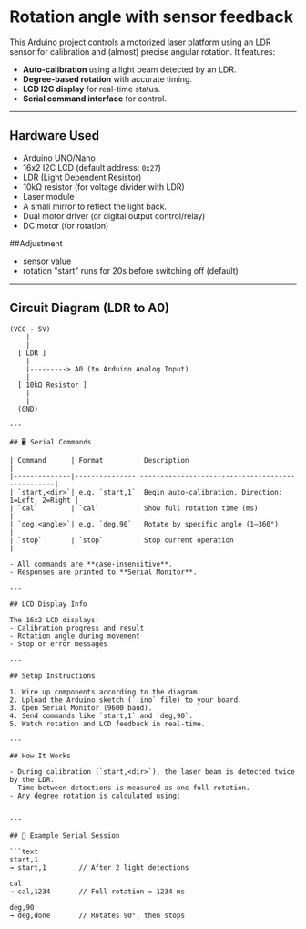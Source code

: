 # Rotation angle with sensor feedback

This Arduino project controls a motorized laser platform using an LDR sensor for calibration and (almost) precise angular rotation. It features:

- **Auto-calibration** using a light beam detected by an LDR.
- **Degree-based rotation** with accurate timing.
- **LCD I2C display** for real-time status.
- **Serial command interface** for control.

---

## Hardware Used

- Arduino UNO/Nano
- 16x2 I2C LCD (default address: `0x27`)
- LDR (Light Dependent Resistor)
- 10kΩ resistor (for voltage divider with LDR)
- Laser module
- A small mirror to reflect the light back.
- Dual motor driver (or digital output control/relay)
- DC motor (for rotation)

##Adjustment
- sensor value
- rotation "start" runs for 20s before switching off (default)

---

## Circuit Diagram (LDR to A0)
```plaintext
(VCC - 5V)
    |
    |
  [ LDR ]
    |
    |---------> A0 (to Arduino Analog Input)
    |
  [ 10kΩ Resistor ]
    |
    |
  (GND)

---

## 🖥️ Serial Commands

| Command      | Format        | Description                                     |
|--------------|---------------|-------------------------------------------------|
| `start,<dir>`| e.g. `start,1`| Begin auto-calibration. Direction: 1=Left, 2=Right |
| `cal`        | `cal`         | Show full rotation time (ms)                   |
| `deg,<angle>`| e.g. `deg,90` | Rotate by specific angle (1–360°)              |
| `stop`       | `stop`        | Stop current operation                         |

- All commands are **case-insensitive**.
- Responses are printed to **Serial Monitor**.

---

## LCD Display Info

The 16x2 LCD displays:
- Calibration progress and result
- Rotation angle during movement
- Stop or error messages

---

## Setup Instructions

1. Wire up components according to the diagram.
2. Upload the Arduino sketch (`.ino` file) to your board.
3. Open Serial Monitor (9600 baud).
4. Send commands like `start,1` and `deg,90`.
5. Watch rotation and LCD feedback in real-time.

---

## How It Works

- During calibration (`start,<dir>`), the laser beam is detected twice by the LDR.
- Time between detections is measured as one full rotation.
- Any degree rotation is calculated using:


---

## 🧪 Example Serial Session

```text
start,1
→ start,1        // After 2 light detections

cal
→ cal,1234       // Full rotation = 1234 ms

deg,90
→ deg,done       // Rotates 90°, then stops
